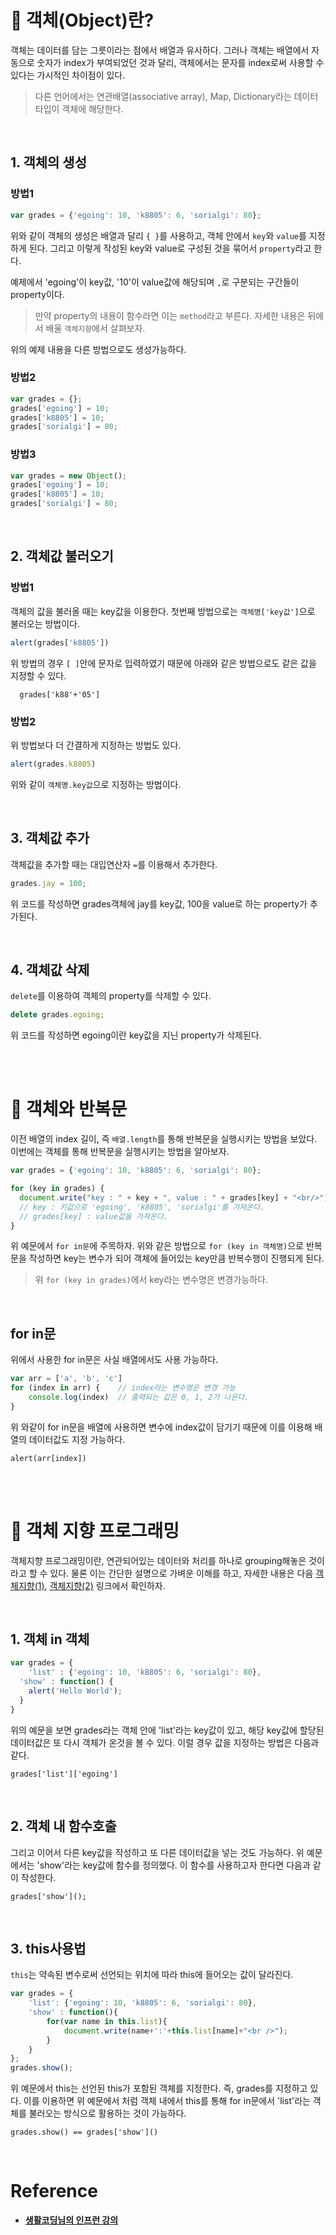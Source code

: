 # 📌 객체(Object)란?

객체는 데이터를 담는 그릇이라는 점에서 배열과 유사하다. 그러나 객체는 배열에서 자동으로 숫자가 index가 부여되었던 것과 달리, 객체에서는 문자를 index로써 사용할 수 있다는 가시적인 차이점이 있다.

> 다른 언어에서는 연관배열(associative array), Map, Dictionary라는 데이터타입이 객체에 해당한다.

<br/>

## 1. 객체의 생성
### 방법1
```javascript
var grades = {'egoing': 10, 'k8805': 6, 'sorialgi': 80};
```

위와 같이 객체의 생성은 배열과 달리 `{ }`를 사용하고, 객체 안에서 `key`와 `value`를 지정하게 된다. 그리고 이렇게 작성된 key와 value로 구성된 것을 묶어서 `property`라고 한다.

예제에서 'egoing'이 key값, '10'이 value값에 해당되며 `,`로 구분되는 구간들이 property이다.

> 만약 property의 내용이 함수라면 이는 `method`라고 부른다. 자세한 내용은 뒤에서 배울 `객체지향`에서 살펴보자.

위의 예제 내용을 다른 방법으로도 생성가능하다.

### 방법2

```javascript
var grades = {};
grades['egoing'] = 10;
grades['k8805'] = 10;
grades['sorialgi'] = 80;
```

### 방법3

```javascript
var grades = new Object();
grades['egoing'] = 10;
grades['k8805'] = 10;
grades['sorialgi'] = 80;
```

<br/>

## 2. 객체값 불러오기
### 방법1

객체의 값을 불러올 때는 key값을 이용한다. 첫번째 방법으로는 `객체명['key값']`으로 불러오는 방법이다.

```javascript
alert(grades['k8805'])
```

위 방법의 경우 `[ ]`안에 문자로 입력하였기 때문에 아래와 같은 방법으로도 같은 값을 지정할 수 있다.

	  grades['k88'+'05']


### 방법2

위 방법보다 더 간결하게 지정하는 방법도 있다.

```javascript
alert(grades.k8805)
```

위와 같이 `객체명.key값`으로 지정하는 방법이다.

<br/>

## 3. 객체값 추가

객체값을 추가할 때는 대입연산자 `=`를 이용해서 추가한다.

```javascript
grades.jay = 100;
```

위 코드를 작성하면 grades객체에 jay를 key값, 100을 value로 하는 property가 추가된다.

<br/>

## 4. 객체값 삭제

`delete`를 이용하여 객체의 property를 삭제할 수 있다.

```javascript
delete grades.egoing;
```

위 코드를 작성하면 egoing이란 key값을 지닌 property가 삭제된다.


<br/>
<br/>

# 📌 객체와 반복문

이전 배열의 index 길이, 즉 `배열.length`를 통해 반복문을 실행시키는 방법을 보았다. 이번에는 객체를 통해 반복문을 실행시키는 방법을 알아보자.

```javascript
var grades = {'egoing': 10, 'k8805': 6, 'sorialgi': 80};

for (key in grades) {
  document.write("key : " + key + ", value : " + grades[key] + "<br/>");
  // key : 키값으로 'egoing', 'k8805', 'sorialgi'를 가져온다.
  // grades[key] : value값을 가져온다.
}
```

위 예문에서 `for in문`에 주목하자. 위와 같은 방법으로 `for (key in 객체명)`으로 반복문을 작성하면 key는 변수가 되어 객체에 들어있는 key만큼 반복수행이 진행되게 된다.

> 위 `for (key in grades)`에서 key라는 변수명은 변경가능하다.

<br/>

## for in문

위에서 사용한 for in문은 사실 배열에서도 사용 가능하다.

```javascript
var arr = ['a', 'b', 'c']
for (index in arr) {	// index라는 변수명은 변경 가능
	console.log(index)	// 출력되는 값은 0, 1, 2가 나온다.
}
```
위 와같이 for in문을 배열에 사용하면 변수에 index값이 담기기 때문에 이를 이용해 배열의 데이터값도 지정 가능하다.

	alert(arr[index])

<br/>
<br/>

# 📌 객체 지향 프로그래밍

객체지향 프로그래밍이란, 연관되어있는 데이터와 처리를 하나로 grouping해놓은 것이라고 할 수 있다.
물론 이는 간단한 설명으로 가벼운 이해를 하고, 자세한 내용은 다음 [객체지향(1)](https://velog.io/@rgfdds98/Javascript%EA%B8%B0%EB%B3%B814), [객체지향(2)](https://velog.io/@rgfdds98/Javascript%EA%B8%B0%EB%B3%B815) 링크에서 확인하자.

<br/>

## 1. 객체 in 객체
```javascript
var grades = {
	'list' : {'egoing': 10, 'k8805': 6, 'sorialgi': 80},
  'show' : function() {
  	alert('Hello World');
  }
}
```

위의 예문을 보면 grades라는 객체 안에 'list'라는 key값이 있고, 해당 key값에 할당된 데이터값은 또 다시 객체가 온것을 볼 수 있다.
이럴 경우 값을 지정하는 방법은 다음과 같다.

	grades['list']['egoing']

<br/>

## 2. 객체 내 함수호출

그리고 이어서 다른 key값을 작성하고 또 다른 데이터값을 넣는 것도 가능하다.
위 예문에서는 'show'라는 key값에 함수를 정의했다. 이 함수를 사용하고자 한다면 다음과 같이 작성한다.

	grades['show']();

<br/>

## 3. this사용법

`this`는 약속된 변수로써 선언되는 위치에 따라 this에 들어오는 값이 달라진다.

```javascript
var grades = {
    'list': {'egoing': 10, 'k8805': 6, 'sorialgi': 80},
    'show' : function(){
        for(var name in this.list){
            document.write(name+':'+this.list[name]+"<br />");
        }
    }
};
grades.show();
```

위 예문에서 this는 선언된 this가 포함된 객체를 지정한다. 즉, grades를 지정하고 있다. 이를 이용하면 위 예문에서 처럼 객체 내에서 this를 통해 for in문에서 'list'라는 객체를 불러오는 방식으로 활용하는 것이 가능하다.

    grades.show() == grades['show']()

<br/>

# Reference

- **[생활코딩님의 인프런 강의](https://www.inflearn.com/course/%EC%A7%80%EB%B0%94%EC%8A%A4%ED%81%AC%EB%A6%BD%ED%8A%B8-%EC%96%B8%EC%96%B4-%EA%B8%B0%EB%B3%B8)**
